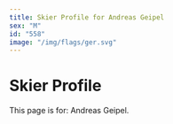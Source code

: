 ```yaml
---
title: Skier Profile for Andreas Geipel
sex: "M"
id: "558"
image: "/img/flags/ger.svg" 
---
```


# Skier Profile

This page is for: Andreas Geipel.
    